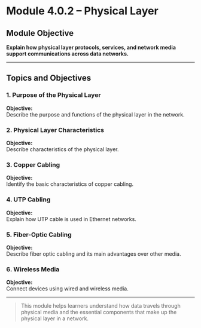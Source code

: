 # Module 4.0.2 – Physical Layer

## Module Objective
**Explain how physical layer protocols, services, and network media support communications across data networks.**

---

## Topics and Objectives

### 1. Purpose of the Physical Layer
**Objective:**  
Describe the purpose and functions of the physical layer in the network.

### 2. Physical Layer Characteristics  
**Objective:**  
Describe characteristics of the physical layer.

### 3. Copper Cabling  
**Objective:**  
Identify the basic characteristics of copper cabling.

### 4. UTP Cabling  
**Objective:**  
Explain how UTP cable is used in Ethernet networks.

### 5. Fiber-Optic Cabling  
**Objective:**  
Describe fiber optic cabling and its main advantages over other media.

### 6. Wireless Media  
**Objective:**  
Connect devices using wired and wireless media.

---

> This module helps learners understand how data travels through physical media and the essential components that make up the physical layer in a network.

